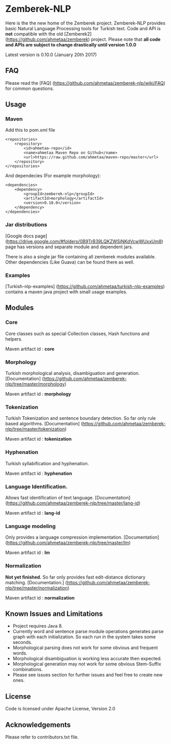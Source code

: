 Zemberek-NLP
============

Here is the the new home of the Zemberek project. 
Zemberek-NLP provides basic Natural Language Processing tools for Turkish text.
Code and API is **not** compatible with the old [Zemberek2] (https://github.com/ahmetaa/zemberek) project. 
Please note that **all code and APIs are subject to change drastically until version 1.0.0**

Latest version is 0.10.0 (January 20th 2017)

## FAQ 

Please read the [FAQ] (https://github.com/ahmetaa/zemberek-nlp/wiki/FAQ) for common questions.

## Usage

### Maven

Add this to pom.xml file

    <repositories>
        <repository>
            <id>ahmetaa-repo</id>
            <name>ahmetaa Maven Repo on Github</name>
            <url>https://raw.github.com/ahmetaa/maven-repo/master</url>
        </repository>
    </repositories>

And dependecies (For example morphology):

    <dependencies>
        <dependency>
            <groupId>zemberek-nlp</groupId>
            <artifactId>morphology</artifactId>
            <version>0.10.0</version>
        </dependency>
    </dependencies>

### Jar distributions

[Google docs page] (https://drive.google.com/#folders/0B9TrB39LQKZWSjNKdVcwWUxxUm8) page has versions and
separate module and dependent jars.

There is also a single jar file containing all zemberek modules available. Other dependencies (Like Guava) can be found there as well.

### Examples

[Turkish-nlp-examples] (https://github.com/ahmetaa/turkish-nlp-examples)
contains a maven java project with small usage examples.

## Modules

### Core

Core classes such as special Collection classes, Hash functions and helpers.

Maven artifact id : **core**

### Morphology

Turkish morphological analysis, disambiguation and generation. [Documentation] (https://github.com/ahmetaa/zemberek-nlp/tree/master/morphology)

Maven artifact id : **morphology**

### Tokenization

Turkish Tokenization and sentence boundary detection. So far only rule based algorithms. [Documentation] (https://github.com/ahmetaa/zemberek-nlp/tree/master/tokenization)

Maven artifact id : **tokenization**

### Hyphenation

Turkish syllabification and hyphenation.

Maven artifact id : **hyphenation**

### Language Identification.

Allows fast identification of text language. [Documentation] (https://github.com/ahmetaa/zemberek-nlp/tree/master/lang-id)

Maven artifact id : **lang-id**

### Language modeling

Only provides a language compression implementation. [Documentation] (https://github.com/ahmetaa/zemberek-nlp/tree/master/lm)

Maven artifact id : **lm**

### Normalization

**Not yet finished.**
So far only provides fast edit-distance dictionary matching. [Documentation.] (https://github.com/ahmetaa/zemberek-nlp/tree/master/normalization)

Maven artifact id : **normalization**

## Known Issues and Limitations
- Project requires Java 8.
- Currently word and sentence parse module operations generates parse graph with each initialization.
So each run in the system takes some seconds. 
- Morphological parsing does not work for some obvious and frequent words.
- Morphological disambiguation is working less accurate then expected.
- Morphological generation may not work for some obvious Stem-Suffix combinations.
- Please see issues section for further issues and feel free to create new ones.

## License
Code is licensed under Apache License, Version 2.0

## Acknowledgements
Please refer to contributors.txt file.
